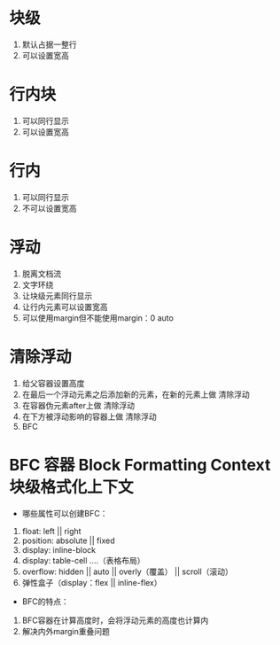 # 块级
1. 默认占据一整行
2. 可以设置宽高 

# 行内块
1. 可以同行显示
2. 可以设置宽高

# 行内
1. 可以同行显示
2. 不可以设置宽高

# 浮动
1. 脱离文档流
2. 文字环绕
3. 让块级元素同行显示
4. 让行内元素可以设置宽高
5. 可以使用margin但不能使用margin：0 auto 

# 清除浮动
1. 给父容器设置高度
2. 在最后一个浮动元素之后添加新的元素，在新的元素上做 清除浮动
3. 在容器伪元素after上做 清除浮动
4. 在下方被浮动影响的容器上做 清除浮动
5. BFC

# BFC 容器  Block Formatting Context 块级格式化上下文
- 哪些属性可以创建BFC：
1. float: left || right 
2. position: absolute || fixed
3. display: inline-block
4. display: table-cell ....（表格布局）
5. overflow: hidden || auto || overly（覆盖） || scroll（滚动）
6. 弹性盒子（display：flex || inline-flex）

- BFC的特点：
1. BFC容器在计算高度时，会将浮动元素的高度也计算内
2. 解决内外margin重叠问题
